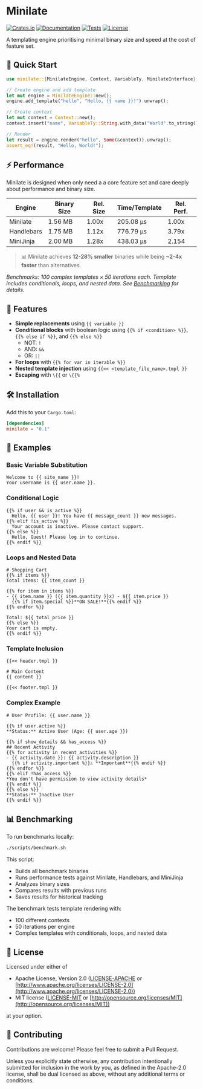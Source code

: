 # Minilate

[![Crates.io](https://img.shields.io/crates/v/minilate.svg)](https://crates.io/crates/minilate)
[![Documentation](https://docs.rs/minilate/badge.svg)](https://docs.rs/minilate)
[![Tests](https://github.com/JosiahBull/minilate/workflows/Tests/badge.svg)](https://github.com/JosiahBull/minilate/actions)
[![License](https://img.shields.io/badge/license-MIT%20OR%20Apache--2.0-blue.svg)](#license)

A templating engine prioritising minimal binary size and speed at the cost of feature set.

## 🚀 Quick Start

```rust
use minilate::{MinilateEngine, Context, VariableTy, MinilateInterface};

// Create engine and add template
let mut engine = MinilateEngine::new();
engine.add_template("hello", "Hello, {{ name }}!").unwrap();

// Create context
let mut context = Context::new();
context.insert("name", VariableTy::String.with_data("World".to_string()));

// Render
let result = engine.render("hello", Some(&context)).unwrap();
assert_eq!(result, "Hello, World!");
```

## ⚡ Performance

Minilate is designed when only need a a core feature set and care deeply about performance and binary size.

| Engine     | Binary Size   | Rel. Size   | Time/Template | Rel. Perf.  |
|------------|---------------|-------------|---------------|-------------|
| Minilate   | 1.56 MB       | 1.00x       | 205.08 µs     | 1.00x       |
| Handlebars | 1.75 MB       | 1.12x       | 776.79 µs     | 3.79x       |
| MiniJinja  | 2.00 MB       | 1.28x       | 438.03 µs     | 2.154       |

> 📊 Minilate achieves **12-28% smaller** binaries while being **~2-4x faster** than alternatives.

*Benchmarks: 100 complex templates × 50 iterations each. Template includes conditionals, loops, and nested data. See [Benchmarking](#-benchmarking) for details.*

## 🚀 Features

- **Simple replacements** using `{{ variable }}`
- **Conditional blocks** with boolean logic using `{{% if <condition> %}}`, `{{% else if %}}`, and `{{% else %}}`
  - NOT: `!`
  - AND: `&&`
  - OR: `||`
- **For loops** with `{{% for var in iterable %}}`
- **Nested template injection** using `{{<< <template_file_name>.tmpl }}`
- **Escaping** with `\{{` or `\{{%`

## 🛠️ Installation

Add this to your `Cargo.toml`:

```toml
[dependencies]
minilate = "0.1"
```

## 📖 Examples

### Basic Variable Substitution
```tmpl
Welcome to {{ site_name }}!
Your username is {{ user.name }}.
```

### Conditional Logic
```tmpl
{{% if user && is_active %}}
  Hello, {{ user }}! You have {{ message_count }} new messages.
{{% elif !is_active %}}
  Your account is inactive. Please contact support.
{{% else %}}
  Hello, Guest! Please log in to continue.
{{% endif %}}
```

### Loops and Nested Data
```tmpl
# Shopping Cart
{{% if items %}}
Total items: {{ item_count }}

{{% for item in items %}}
- {{ item.name }} ({{ item.quantity }}x) - ${{ item.price }}
  {{% if item.special %}}**ON SALE!**{{% endif %}}
{{% endfor %}}

Total: ${{ total_price }}
{{% else %}}
Your cart is empty.
{{% endif %}}
```

### Template Inclusion
```tmpl
{{<< header.tmpl }}

# Main Content
{{ content }}

{{<< footer.tmpl }}
```

### Complex Example
```tmpl
# User Profile: {{ user.name }}

{{% if user.active %}}
**Status:** Active User (Age: {{ user.age }})

{{% if show_details && has_access %}}
## Recent Activity
{{% for activity in recent_activities %}}
- {{ activity.date }}: {{ activity.description }}
  {{% if activity.important %}}⚠️ **Important**{{% endif %}}
{{% endfor %}}
{{% elif !has_access %}}
*You don't have permission to view activity details*
{{% endif %}}
{{% else %}}
**Status:** Inactive User
{{% endif %}}
```

## 📊 Benchmarking

To run benchmarks locally:

```bash
./scripts/benchmark.sh
```

This script:
- Builds all benchmark binaries
- Runs performance tests against Minilate, Handlebars, and MiniJinja
- Analyzes binary sizes
- Compares results with previous runs
- Saves results for historical tracking

The benchmark tests template rendering with:
- 100 different contexts
- 50 iterations per engine
- Complex templates with conditionals, loops, and nested data

## 📄 License

Licensed under either of

 * Apache License, Version 2.0
   ([LICENSE-APACHE](LICENSE-APACHE) or [http://www.apache.org/licenses/LICENSE-2.0](http://www.apache.org/licenses/LICENSE-2.0))
 * MIT license
   ([LICENSE-MIT](LICENSE-MIT) or [http://opensource.org/licenses/MIT](http://opensource.org/licenses/MIT))

at your option.

## 🤝 Contributing

Contributions are welcome! Please feel free to submit a Pull Request.

Unless you explicitly state otherwise, any contribution intentionally submitted
for inclusion in the work by you, as defined in the Apache-2.0 license, shall be
dual licensed as above, without any additional terms or conditions.
